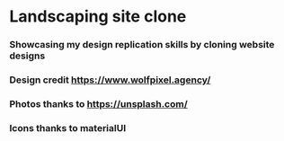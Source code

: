 # Landscaping site clone

### Showcasing my design replication skills by cloning website designs

### Design credit https://www.wolfpixel.agency/

### Photos thanks to https://unsplash.com/

### Icons thanks to materialUI
